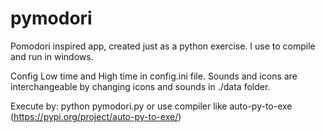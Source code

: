 # pymodori

Pomodori inspired app, created just as a python exercise.
I use to compile and run in windows.

Config Low time and High time in config.ini file.
Sounds and icons are interchangeable by changing icons and sounds in ./data folder.

Execute by: python pymodori.py or use compiler like auto-py-to-exe (https://pypi.org/project/auto-py-to-exe/)
